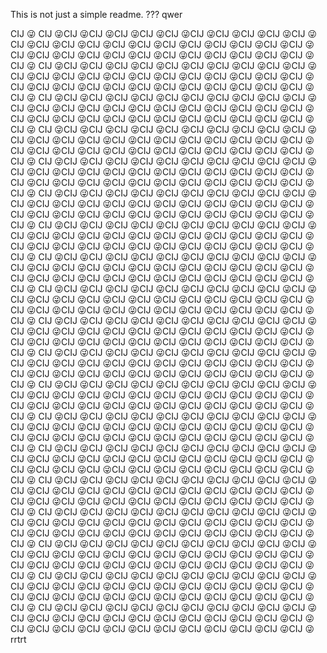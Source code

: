 This is not just a simple readme.
???
qwer

CIJ 😜 CIJ 😜CIJ 😜CIJ 😜CIJ 😜CIJ 😜CIJ 😜CIJ 😜CIJ 😜CIJ 😜CIJ 😜CIJ 😜CIJ 😜CIJ 😜CIJ 😜CIJ 😜CIJ 😜CIJ 😜CIJ 😜CIJ 😜CIJ 😜CIJ 😜CIJ 😜CIJ 😜CIJ 😜CIJ 😜CIJ 😜CIJ 😜CIJ 😜CIJ 😜CIJ 😜CIJ 😜CIJ 😜CIJ 😜CIJ 😜CIJ 😜 CIJ 😜 CIJ 😜CIJ 😜CIJ 😜CIJ 😜CIJ 😜CIJ 😜CIJ 😜CIJ 😜CIJ 😜CIJ 😜CIJ 😜CIJ 😜CIJ 😜CIJ 😜CIJ 😜CIJ 😜CIJ 😜CIJ 😜CIJ 😜CIJ 😜CIJ 😜CIJ 😜CIJ 😜CIJ 😜CIJ 😜CIJ 😜CIJ 😜CIJ 😜CIJ 😜CIJ 😜CIJ 😜CIJ 😜CIJ 😜CIJ 😜CIJ 😜CIJ 😜 CIJ 😜CIJ 😜CIJ 😜CIJ 😜CIJ 😜CIJ 😜CIJ 😜CIJ 😜CIJ 😜CIJ 😜CIJ 😜CIJ 😜CIJ 😜CIJ 😜CIJ 😜CIJ 😜CIJ 😜CIJ 😜CIJ 😜CIJ 😜CIJ 😜CIJ 😜CIJ 😜CIJ 😜CIJ 😜CIJ 😜CIJ 😜CIJ 😜CIJ 😜CIJ 😜CIJ 😜CIJ 😜CIJ 😜CIJ 😜CIJ 😜CIJ 😜 CIJ 😜CIJ 😜CIJ 😜CIJ 😜CIJ 😜CIJ 😜CIJ 😜CIJ 😜CIJ 😜CIJ 😜CIJ 😜CIJ 😜CIJ 😜CIJ 😜CIJ 😜CIJ 😜CIJ 😜CIJ 😜CIJ 😜CIJ 😜CIJ 😜CIJ 😜CIJ 😜CIJ 😜CIJ 😜CIJ 😜CIJ 😜CIJ 😜CIJ 😜CIJ 😜CIJ 😜CIJ 😜CIJ 😜CIJ 😜CIJ 😜CIJ 😜 CIJ 😜CIJ 😜CIJ 😜CIJ 😜CIJ 😜CIJ 😜CIJ 😜CIJ 😜CIJ 😜CIJ 😜CIJ 😜CIJ 😜CIJ 😜CIJ 😜CIJ 😜CIJ 😜CIJ 😜CIJ 😜CIJ 😜CIJ 😜CIJ 😜CIJ 😜CIJ 😜CIJ 😜CIJ 😜CIJ 😜CIJ 😜CIJ 😜CIJ 😜CIJ 😜CIJ 😜CIJ 😜CIJ 😜CIJ 😜CIJ 😜CIJ 😜 CIJ 😜CIJ 😜CIJ 😜CIJ 😜CIJ 😜CIJ 😜CIJ 😜CIJ 😜CIJ 😜CIJ 😜CIJ 😜CIJ 😜CIJ 😜CIJ 😜CIJ 😜CIJ 😜CIJ 😜CIJ 😜CIJ 😜CIJ 😜CIJ 😜CIJ 😜CIJ 😜CIJ 😜CIJ 😜CIJ 😜CIJ 😜CIJ 😜CIJ 😜CIJ 😜CIJ 😜CIJ 😜CIJ 😜CIJ 😜CIJ 😜CIJ 😜 CIJ 😜CIJ 😜CIJ 😜CIJ 😜CIJ 😜CIJ 😜CIJ 😜CIJ 😜CIJ 😜CIJ 😜CIJ 😜CIJ 😜CIJ 😜CIJ 😜CIJ 😜CIJ 😜CIJ 😜CIJ 😜CIJ 😜CIJ 😜CIJ 😜CIJ 😜CIJ 😜CIJ 😜CIJ 😜CIJ 😜CIJ 😜CIJ 😜CIJ 😜CIJ 😜CIJ 😜CIJ 😜CIJ 😜CIJ 😜CIJ 😜CIJ 😜 CIJ 😜CIJ 😜CIJ 😜CIJ 😜CIJ 😜CIJ 😜CIJ 😜CIJ 😜CIJ 😜CIJ 😜CIJ 😜CIJ 😜CIJ 😜CIJ 😜CIJ 😜CIJ 😜CIJ 😜CIJ 😜CIJ 😜CIJ 😜CIJ 😜CIJ 😜CIJ 😜CIJ 😜CIJ 😜CIJ 😜CIJ 😜CIJ 😜CIJ 😜CIJ 😜CIJ 😜CIJ 😜CIJ 😜CIJ 😜CIJ 😜CIJ 😜 CIJ 😜CIJ 😜CIJ 😜CIJ 😜CIJ 😜CIJ 😜CIJ 😜CIJ 😜CIJ 😜CIJ 😜CIJ 😜CIJ 😜CIJ 😜CIJ 😜CIJ 😜CIJ 😜CIJ 😜CIJ 😜CIJ 😜CIJ 😜CIJ 😜CIJ 😜CIJ 😜CIJ 😜CIJ 😜CIJ 😜CIJ 😜CIJ 😜CIJ 😜CIJ 😜CIJ 😜CIJ 😜CIJ 😜CIJ 😜CIJ 😜CIJ 😜 CIJ 😜CIJ 😜CIJ 😜CIJ 😜CIJ 😜CIJ 😜CIJ 😜CIJ 😜CIJ 😜CIJ 😜CIJ 😜CIJ 😜CIJ 😜CIJ 😜CIJ 😜CIJ 😜CIJ 😜CIJ 😜CIJ 😜CIJ 😜CIJ 😜CIJ 😜CIJ 😜CIJ 😜CIJ 😜CIJ 😜CIJ 😜CIJ 😜CIJ 😜CIJ 😜CIJ 😜CIJ 😜CIJ 😜CIJ 😜CIJ 😜CIJ 😜 CIJ 😜CIJ 😜CIJ 😜CIJ 😜CIJ 😜CIJ 😜CIJ 😜CIJ 😜CIJ 😜CIJ 😜CIJ 😜CIJ 😜CIJ 😜CIJ 😜CIJ 😜CIJ 😜CIJ 😜CIJ 😜CIJ 😜CIJ 😜CIJ 😜CIJ 😜CIJ 😜CIJ 😜CIJ 😜CIJ 😜CIJ 😜CIJ 😜CIJ 😜CIJ 😜CIJ 😜CIJ 😜CIJ 😜CIJ 😜CIJ 😜CIJ 😜 CIJ 😜CIJ 😜CIJ 😜CIJ 😜CIJ 😜CIJ 😜CIJ 😜CIJ 😜CIJ 😜CIJ 😜CIJ 😜CIJ 😜CIJ 😜CIJ 😜CIJ 😜CIJ 😜CIJ 😜CIJ 😜CIJ 😜CIJ 😜CIJ 😜CIJ 😜CIJ 😜CIJ 😜CIJ 😜CIJ 😜CIJ 😜CIJ 😜CIJ 😜CIJ 😜CIJ 😜CIJ 😜CIJ 😜CIJ 😜CIJ 😜CIJ 😜 CIJ 😜CIJ 😜CIJ 😜CIJ 😜CIJ 😜CIJ 😜CIJ 😜CIJ 😜CIJ 😜CIJ 😜CIJ 😜CIJ 😜CIJ 😜CIJ 😜CIJ 😜CIJ 😜CIJ 😜CIJ 😜CIJ 😜CIJ 😜CIJ 😜CIJ 😜CIJ 😜CIJ 😜CIJ 😜CIJ 😜CIJ 😜CIJ 😜CIJ 😜CIJ 😜CIJ 😜CIJ 😜CIJ 😜CIJ 😜CIJ 😜CIJ 😜 CIJ 😜CIJ 😜CIJ 😜CIJ 😜CIJ 😜CIJ 😜CIJ 😜CIJ 😜CIJ 😜CIJ 😜CIJ 😜CIJ 😜CIJ 😜CIJ 😜CIJ 😜CIJ 😜CIJ 😜CIJ 😜CIJ 😜CIJ 😜CIJ 😜CIJ 😜CIJ 😜CIJ 😜CIJ 😜CIJ 😜CIJ 😜CIJ 😜CIJ 😜CIJ 😜CIJ 😜CIJ 😜CIJ 😜CIJ 😜CIJ 😜CIJ 😜 CIJ 😜CIJ 😜CIJ 😜CIJ 😜CIJ 😜CIJ 😜CIJ 😜CIJ 😜CIJ 😜CIJ 😜CIJ 😜CIJ 😜CIJ 😜CIJ 😜CIJ 😜CIJ 😜CIJ 😜CIJ 😜CIJ 😜CIJ 😜CIJ 😜CIJ 😜CIJ 😜CIJ 😜CIJ 😜CIJ 😜CIJ 😜CIJ 😜CIJ 😜CIJ 😜CIJ 😜CIJ 😜CIJ 😜CIJ 😜CIJ 😜CIJ 😜 CIJ 😜CIJ 😜CIJ 😜CIJ 😜CIJ 😜CIJ 😜CIJ 😜CIJ 😜CIJ 😜CIJ 😜CIJ 😜CIJ 😜CIJ 😜CIJ 😜CIJ 😜CIJ 😜CIJ 😜CIJ 😜CIJ 😜CIJ 😜CIJ 😜CIJ 😜CIJ 😜CIJ 😜CIJ 😜CIJ 😜CIJ 😜CIJ 😜CIJ 😜CIJ 😜CIJ 😜CIJ 😜CIJ 😜CIJ 😜CIJ 😜CIJ 😜 CIJ 😜CIJ 😜CIJ 😜CIJ 😜CIJ 😜CIJ 😜CIJ 😜CIJ 😜CIJ 😜CIJ 😜CIJ 😜CIJ 😜CIJ 😜CIJ 😜CIJ 😜CIJ 😜CIJ 😜CIJ 😜CIJ 😜CIJ 😜CIJ 😜CIJ 😜CIJ 😜CIJ 😜CIJ 😜CIJ 😜CIJ 😜CIJ 😜CIJ 😜CIJ 😜CIJ 😜CIJ 😜CIJ 😜CIJ 😜CIJ 😜CIJ 😜 CIJ 😜CIJ 😜CIJ 😜CIJ 😜CIJ 😜CIJ 😜CIJ 😜CIJ 😜CIJ 😜CIJ 😜CIJ 😜CIJ 😜CIJ 😜CIJ 😜CIJ 😜CIJ 😜CIJ 😜CIJ 😜CIJ 😜CIJ 😜CIJ 😜CIJ 😜CIJ 😜CIJ 😜CIJ 😜CIJ 😜CIJ 😜CIJ 😜CIJ 😜CIJ 😜CIJ 😜CIJ 😜CIJ 😜CIJ 😜CIJ 😜CIJ 😜 CIJ 😜CIJ 😜CIJ 😜CIJ 😜CIJ 😜CIJ 😜CIJ 😜CIJ 😜CIJ 😜CIJ 😜CIJ 😜CIJ 😜CIJ 😜CIJ 😜CIJ 😜CIJ 😜CIJ 😜CIJ 😜CIJ 😜CIJ 😜CIJ 😜CIJ 😜CIJ 😜CIJ 😜CIJ 😜CIJ 😜CIJ 😜CIJ 😜CIJ 😜CIJ 😜CIJ 😜CIJ 😜CIJ 😜CIJ 😜CIJ 😜
rrtrt
